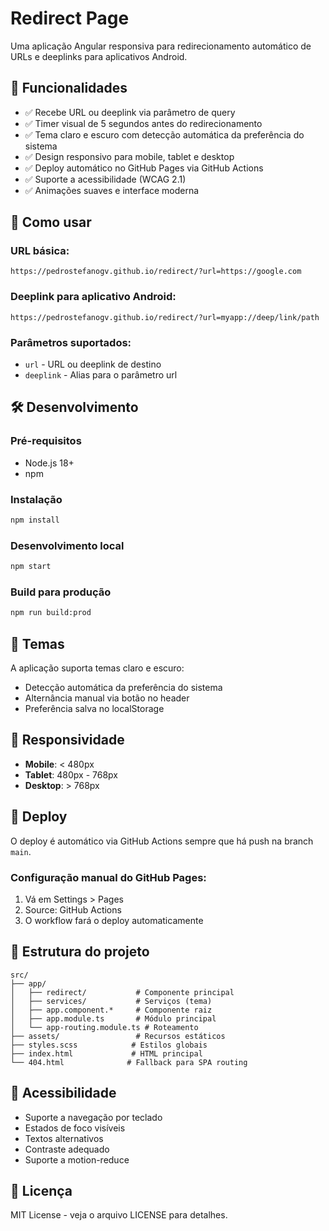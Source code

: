 # Redirect Page

Uma aplicação Angular responsiva para redirecionamento automático de URLs e deeplinks para aplicativos Android.

## 🚀 Funcionalidades

- ✅ Recebe URL ou deeplink via parâmetro de query
- ✅ Timer visual de 5 segundos antes do redirecionamento
- ✅ Tema claro e escuro com detecção automática da preferência do sistema
- ✅ Design responsivo para mobile, tablet e desktop
- ✅ Deploy automático no GitHub Pages via GitHub Actions
- ✅ Suporte a acessibilidade (WCAG 2.1)
- ✅ Animações suaves e interface moderna

## 📱 Como usar

### URL básica:
```
https://pedrostefanogv.github.io/redirect/?url=https://google.com
```

### Deeplink para aplicativo Android:
```
https://pedrostefanogv.github.io/redirect/?url=myapp://deep/link/path
```

### Parâmetros suportados:
- `url` - URL ou deeplink de destino
- `deeplink` - Alias para o parâmetro url

## 🛠️ Desenvolvimento

### Pré-requisitos
- Node.js 18+
- npm

### Instalação
```bash
npm install
```

### Desenvolvimento local
```bash
npm start
```

### Build para produção
```bash
npm run build:prod
```

## 🎨 Temas

A aplicação suporta temas claro e escuro:
- Detecção automática da preferência do sistema
- Alternância manual via botão no header
- Preferência salva no localStorage

## 📱 Responsividade

- **Mobile**: < 480px
- **Tablet**: 480px - 768px  
- **Desktop**: > 768px

## 🚀 Deploy

O deploy é automático via GitHub Actions sempre que há push na branch `main`.

### Configuração manual do GitHub Pages:
1. Vá em Settings > Pages
2. Source: GitHub Actions
3. O workflow fará o deploy automaticamente

## 🔧 Estrutura do projeto

```
src/
├── app/
│   ├── redirect/           # Componente principal
│   ├── services/           # Serviços (tema)
│   ├── app.component.*     # Componente raiz
│   ├── app.module.ts       # Módulo principal
│   └── app-routing.module.ts # Roteamento
├── assets/                 # Recursos estáticos
├── styles.scss            # Estilos globais
├── index.html             # HTML principal
└── 404.html              # Fallback para SPA routing
```

## 🎯 Acessibilidade

- Suporte a navegação por teclado
- Estados de foco visíveis
- Textos alternativos
- Contraste adequado
- Suporte a motion-reduce

## 📄 Licença

MIT License - veja o arquivo LICENSE para detalhes.